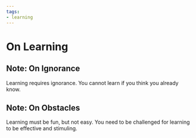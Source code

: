 ```yaml
---
tags:
- learning
---
```


# On Learning


## Note: On Ignorance

Learning requires ignorance. You cannot learn if you think you already know.


## Note: On Obstacles

Learning must be fun, but not easy. You need to be challenged for learning to be effective and stimuling.
